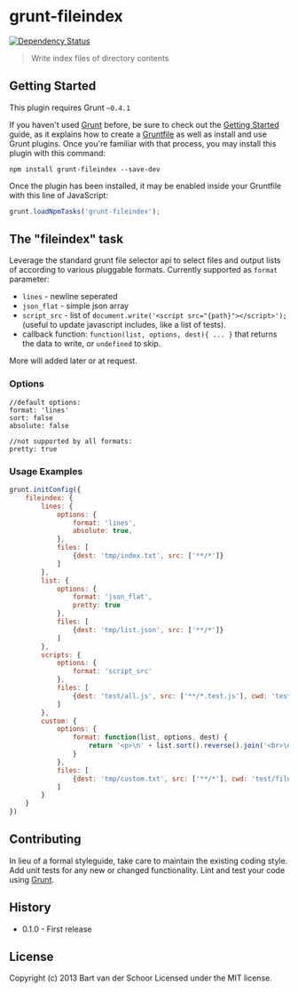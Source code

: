 # grunt-fileindex

[![Dependency Status](https://gemnasium.com/Bartvds/grunt-fileindex.png)](https://gemnasium.com/Bartvds/grunt-fileindex)

> Write index files of directory contents

## Getting Started
This plugin requires Grunt `~0.4.1`

If you haven't used [Grunt](http://gruntjs.com/) before, be sure to check out the [Getting Started](http://gruntjs.com/getting-started) guide, as it explains how to create a [Gruntfile](http://gruntjs.com/sample-gruntfile) as well as install and use Grunt plugins. Once you're familiar with that process, you may install this plugin with this command:

```shell
npm install grunt-fileindex --save-dev
```

Once the plugin has been installed, it may be enabled inside your Gruntfile with this line of JavaScript:

```js
grunt.loadNpmTasks('grunt-fileindex');
```

## The "fileindex" task

Leverage the standard grunt file selector api to select files and output lists of according to various pluggable formats. Currently supported as `format` parameter:

* `lines` - newline seperated
* `json_flat` - simple json array
* `script_src` - list of `document.write('<script src="{path}"></script>');` (useful to update javascript includes, like a list of tests).
* callback function: `function(list, options, dest){ ... }` that returns the data to write, or `undefined` to skip.

More will added later or at request.

### Options

````
//default options:
format: 'lines'
sort: false
absolute: false

//not supported by all formats:
pretty: true
````

### Usage Examples

```js
grunt.initConfig({
	fileindex: {
		lines: {
			options: {
				format: 'lines',
				absolute: true,
			},
			files: [
				{dest: 'tmp/index.txt', src: ['**/*']}
			]
		},
		list: {
			options: {
				format: 'json_flat',
				pretty: true
			},
			files: [
				{dest: 'tmp/list.json', src: ['**/*']}
			]
		},
		scripts: {
			options: {
				format: 'script_src'
			},
			files: [
				{dest: 'test/all.js', src: ['**/*.test.js'], cwd: 'test', filter: 'isFile'}
			]
		},
		custom: {
			options: {
				format: function(list, options, dest) {
					return '<p>\n' + list.sort().reverse().join('<br>\n') + '\n</p>\n';
				}
			},
			files: [
				{dest: 'tmp/custom.txt', src: ['**/*'], cwd: 'test/files', filter: 'isFile'}
			]
		}
	}
})
```

## Contributing
In lieu of a formal styleguide, take care to maintain the existing coding style. Add unit tests for any new or changed functionality. Lint and test your code using [Grunt](http://gruntjs.com/).

## History

* 0.1.0 - First release

## License

Copyright (c) 2013 Bart van der Schoor
Licensed under the MIT license.